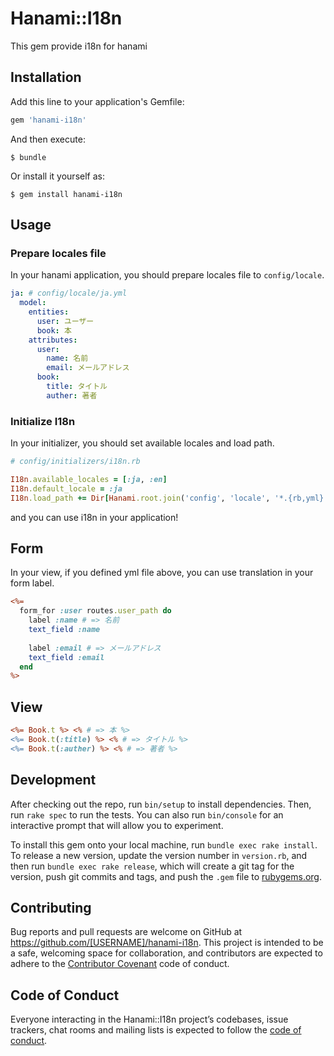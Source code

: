 # Hanami::I18n

This gem provide i18n for hanami

## Installation

Add this line to your application's Gemfile:

```ruby
gem 'hanami-i18n'
```

And then execute:

    $ bundle

Or install it yourself as:

    $ gem install hanami-i18n

## Usage

### Prepare locales file

In your hanami application, you should prepare locales file to `config/locale`.

```yml
ja: # config/locale/ja.yml
  model:
    entities:
      user: ユーザー
      book: 本
    attributes:
      user:
        name: 名前
        email: メールアドレス
      book:
        title: タイトル
        auther: 著者

```

### Initialize I18n

In your initializer, you should set available locales and load path.

```ruby
# config/initializers/i18n.rb

I18n.available_locales = [:ja, :en]
I18n.default_locale = :ja
I18n.load_path += Dir[Hanami.root.join('config', 'locale', '*.{rb,yml}')]

```

and you can use i18n in your application!

## Form

In your view, if you defined yml file above, you can use translation in your form label.

```rhtml
<%=
  form_for :user routes.user_path do
    label :name # => 名前
    text_field :name
    
    label :email # => メールアドレス
    text_field :email
  end
%>
```

## View

```rhtml
<%= Book.t %> <% # => 本 %>
<%= Book.t(:title) %> <% # => タイトル %>
<%= Book.t(:auther) %> <% # => 著者 %>

```

## Development

After checking out the repo, run `bin/setup` to install dependencies. Then, run `rake spec` to run the tests. You can also run `bin/console` for an interactive prompt that will allow you to experiment.

To install this gem onto your local machine, run `bundle exec rake install`. To release a new version, update the version number in `version.rb`, and then run `bundle exec rake release`, which will create a git tag for the version, push git commits and tags, and push the `.gem` file to [rubygems.org](https://rubygems.org).

## Contributing

Bug reports and pull requests are welcome on GitHub at https://github.com/[USERNAME]/hanami-i18n. This project is intended to be a safe, welcoming space for collaboration, and contributors are expected to adhere to the [Contributor Covenant](http://contributor-covenant.org) code of conduct.

## Code of Conduct

Everyone interacting in the Hanami::I18n project’s codebases, issue trackers, chat rooms and mailing lists is expected to follow the [code of conduct](https://github.com/[USERNAME]/hanami-i18n/blob/master/CODE_OF_CONDUCT.md).
